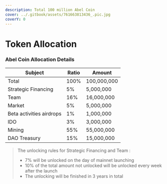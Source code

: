 ```yaml
---
description: Total 100 million Abel Coin
cover: ../.gitbook/assets/761663813436_.pic.jpg
coverY: 0
---
```


# Token Allocation

### Abel Coin Allocation Details

| Subject                  | Ratio | Amount      |
| ------------------------ | ----- | ----------- |
| Total                    | 100%  | 100,000,000 |
| Strategic Financing      | 5%    | 5,000,000   |
| Team                     | 16%   | 16,000,000  |
| Market                   | 5%    | 5,000,000   |
| Beta activities airdrops | 1%    | 1,000,000   |
| IDO                      | 3%    | 3,000,000   |
| Mining                   | 55%   | 55,000,000  |
| DAO Treasury             | 15%   | 15,000,000  |



>
>
> The unlocking rules for Strategic Financing and Team :
>
> * 7% will be unlocked on the day of mainnet launching
> * 10% of the total amount not unlocked will be unlocked every week after the launch
> * The unlocking will be finished in 3 years in total
